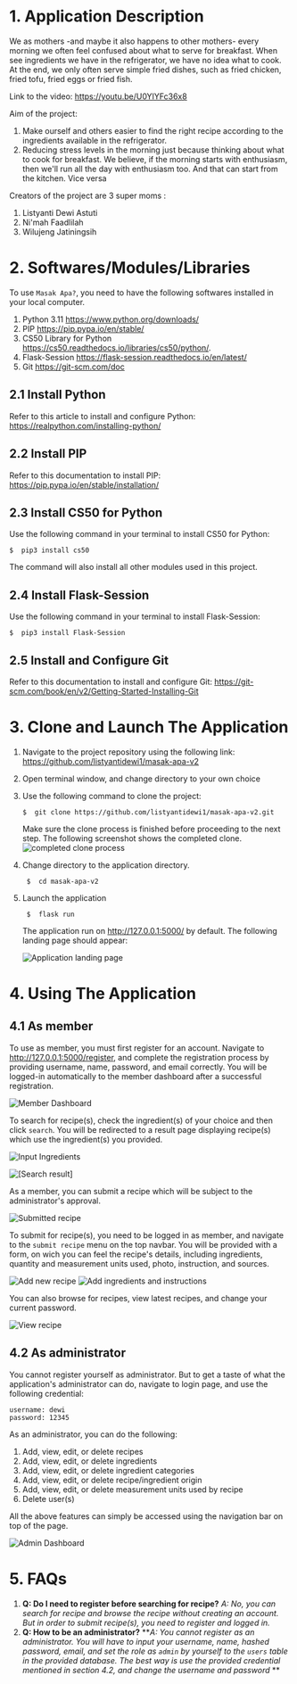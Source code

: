 ﻿# 1. Application Description

We as mothers -and maybe it also happens to other mothers- every morning we often feel confused about what to serve for breakfast. When see ingredients we have in the refrigerator, we have no idea what to cook. At the end, we only often serve simple fried dishes, such as fried chicken, fried tofu, fried eggs or fried fish.

Link to the video: https://youtu.be/U0YIYFc36x8

Aim of the project:
1. Make ourself and others easier to find the right recipe according to the ingredients available in the refrigerator.
2. Reducing stress levels in the morning just because thinking about what to cook for breakfast. We believe, if the morning starts with enthusiasm, then we'll run all the day with enthusiasm too. And that can start from the kitchen. Vice versa

Creators of the project are 3 super moms :
1. Listyanti Dewi Astuti
2. Ni'mah Faadlilah
3. Wilujeng Jatiningsih

# 2. Softwares/Modules/Libraries

To use `Masak Apa?`, you need to have the following softwares installed in your local computer. 

 1. Python 3.11 https://www.python.org/downloads/
 2. PIP https://pip.pypa.io/en/stable/
 3. CS50 Library for Python https://cs50.readthedocs.io/libraries/cs50/python/.
 4. Flask-Session https://flask-session.readthedocs.io/en/latest/
 5. Git https://git-scm.com/doc

## 2.1 Install Python
Refer to this article to install and configure Python: https://realpython.com/installing-python/

## 2.2 Install PIP
Refer to this documentation to install PIP:
https://pip.pypa.io/en/stable/installation/

## 2.3 Install CS50 for Python
Use the following command in your terminal to install CS50 for Python:

    $  pip3 install cs50
The command will also install all other modules used in this project. 

## 2.4 Install Flask-Session

Use the following command in your terminal to install Flask-Session:

    $  pip3 install Flask-Session
## 2.5 Install and Configure Git
Refer to this documentation to install and configure Git: https://git-scm.com/book/en/v2/Getting-Started-Installing-Git

# 3. Clone and Launch The Application

 1. Navigate to the project repository using the following link:
https://github.com/listyantidewi1/masak-apa-v2
2. Open terminal window, and change directory to your own choice
3. Use the following command to clone the project:

    `$  git clone https://github.com/listyantidewi1/masak-apa-v2.git`
   
    Make sure the clone process is finished before proceeding to the next step. The following screenshot shows the completed clone.
    ![completed clone process](https://raw.githubusercontent.com/listyantidewi1/masak-apa-v2/main/screenshots/git-clone.png)
  4. Change directory to the application directory.

		  $  cd masak-apa-v2
4. Launch the application
	
	    $  flask run
	The application run on http://127.0.0.1:5000/ by default. The following landing page should appear:
	
	![Application landing page](https://raw.githubusercontent.com/listyantidewi1/masak-apa-v2/main/screenshots/landing-page.png)
	
# 4. Using The Application

## 4.1 As member
To use as member, you must first register for an account. Navigate to http://127.0.0.1:5000/register, and complete the registration process by providing username, name, password, and email correctly.  You will be logged-in automatically to the member dashboard after a successful registration.

![Member Dashboard](https://raw.githubusercontent.com/listyantidewi1/masak-apa-v2/main/screenshots/member-dashboard.png)

To search for recipe(s), check the ingredient(s) of your choice and then click `search`. You will be redirected to a result page displaying recipe(s) which use the ingredient(s) you provided.

![Input Ingredients](https://raw.githubusercontent.com/listyantidewi1/masak-apa-v2/main/screenshots/input-ingredients.png)

![\[Search result\]](https://raw.githubusercontent.com/listyantidewi1/masak-apa-v2/main/screenshots/search-result.png)

As a member, you can submit a recipe which will be subject to the administrator's approval.

![Submitted recipe](https://raw.githubusercontent.com/listyantidewi1/masak-apa-v2/main/screenshots/submitted-recipe.png)

To submit for recipe(s), you need to be logged in as member, and navigate to the `submit recipe` menu on the top navbar. You will be provided with a form, on wich you can feel the recipe's details, including ingredients, quantity and measurement units used, photo, instruction, and sources.

![Add new recipe](https://raw.githubusercontent.com/listyantidewi1/masak-apa-v2/main/screenshots/add-recipe-1.png)
![Add ingredients and instructions](https://raw.githubusercontent.com/listyantidewi1/masak-apa-v2/main/screenshots/add-ingredients.png)

You can also browse for recipes, view latest recipes, and change your current password.

![View recipe](https://raw.githubusercontent.com/listyantidewi1/masak-apa-v2/main/screenshots/view-recipe.png)
## 4.2 As administrator
You cannot register yourself as administrator. But to get a taste of what the application's administrator can do, navigate to login page, and use the following credential:

    username: dewi
    password: 12345
As an administrator, you can do the following:

 1. Add, view, edit, or delete recipes
 2. Add, view, edit, or delete ingredients
 3. Add, view, edit, or delete ingredient categories
 4. Add, view, edit, or delete recipe/ingredient origin
 5. Add, view, edit, or delete measurement units used by recipe
 6. Delete user(s)
 
 All the above features can simply be accessed using the navigation bar on top of the page.
 
![Admin Dashboard](https://raw.githubusercontent.com/listyantidewi1/masak-apa-v2/main/screenshots/admin-dashboard.png)

# 5. FAQs

 1. ****Q:** Do I need to register before searching for recipe?** *A: No, you can search for recipe and browse the recipe without creating an account. But in order to submit recipe(s), you need to register and logged in.*
 2. **Q: How to be an administrator?** ***A: You cannot register as an administrator. You will have to input your username, name, hashed password, email, and set the role as `admin` by yourself to the `users` table in the provided database. The best way is use the provided credential mentioned in section 4.2, and change the username and password* **
